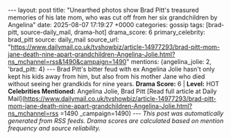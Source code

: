 --- layout: post title: "Unearthed photos show Brad Pitt's treasured memories of his late mom, who was cut off from her six grandchildren by Angelina" date: 2025-08-07 17:19:27 +0000 categories: gossip tags: [brad-pitt, source-daily_mail, drama-hot] drama_score: 6 primary_celebrity: brad_pitt source: daily_mail source_url: "https://www.dailymail.co.uk/tvshowbiz/article-14977293/brad-pitt-mom-jane-death-nine-apart-grandchildren-Angelina-Jolie.html?ns_mchannel=rss&1490&campaign=1490" mentions: {angelina_jolie: 2, 'brad_pitt: 4} --- Brad Pitt's bitter feud with ex Angelina Jolie hasn't only kept his kids away from him, but also from his mother Jane who died without seeing her grandkids for nine years. **Drama Score:** 6 | **Level:** HOT **Celebrities Mentioned:** Angelina Jolie, Brad Pitt [Read full article at Daily Mail](https://www.dailymail.co.uk/tvshowbiz/article-14977293/brad-pitt-mom-jane-death-nine-apart-grandchildren-Angelina-Jolie.html?ns_mchannel=rss =1490 _campaign=1490) --- *This post was automatically generated from RSS feeds. Drama scores are calculated based on mention frequency and source reliability.*